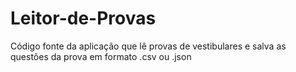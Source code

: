 # Leitor-de-Provas
Código fonte da aplicação que lê provas de vestibulares e salva as questões da prova em formato .csv ou .json

